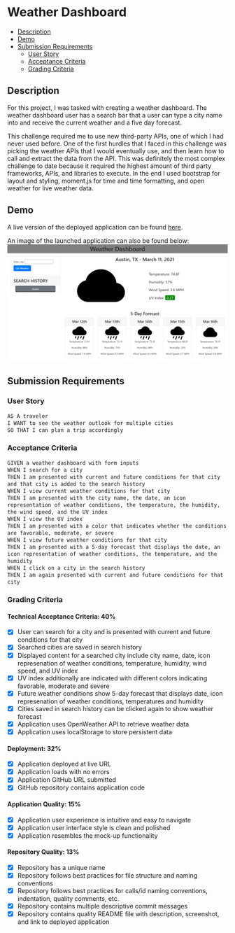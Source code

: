 # Weather Dashboard <!-- omit in toc -->
- [Description](#description)
- [Demo](#demo)
- [Submission Requirements](#submission-requirements)
  - [User Story](#user-story)
  - [Acceptance Criteria](#acceptance-criteria)
  - [Grading Criteria](#grading-criteria)
## Description
For this project, I was tasked with creating a weather dashboard. The weather dashboard user has a search bar that a user can type a city name into and receive the current weather and a five day forecast.

This challenge required me to use new third-party APIs, one of which I had never used before. One of the first hurdles that I faced in this challenge was picking the weather APIs that I would eventually use, and then learn how to call and extract the data from the API. This was definitely the most complex challenge to date because it required the highest amount of third party frameworks, APIs, and libraries to execute. In the end I used bootstrap for layout and styling, moment.js for time and time formatting, and open weather for live weather data.
## Demo
A live version of the deployed application can be found [here](https://glendonintendo.github.io/challenge6-weather-dashboard/).

An image of the launched application can also be found below: ![Image](./assets/images/weather-dashboard-screenshot.png)
## Submission Requirements
### User Story
```
AS A traveler
I WANT to see the weather outlook for multiple cities
SO THAT I can plan a trip accordingly
```
### Acceptance Criteria
```
GIVEN a weather dashboard with form inputs
WHEN I search for a city
THEN I am presented with current and future conditions for that city and that city is added to the search history
WHEN I view current weather conditions for that city
THEN I am presented with the city name, the date, an icon representation of weather conditions, the temperature, the humidity, the wind speed, and the UV index
WHEN I view the UV index
THEN I am presented with a color that indicates whether the conditions are favorable, moderate, or severe
WHEN I view future weather conditions for that city
THEN I am presented with a 5-day forecast that displays the date, an icon representation of weather conditions, the temperature, and the humidity
WHEN I click on a city in the search history
THEN I am again presented with current and future conditions for that city
```
### Grading Criteria
#### Technical Acceptance Criteria: 40% <!-- omit in toc -->
- [x] User can search for a city and is presented with current and future conditions for that city
- [x] Searched cities are saved in search history
- [x] Displayed content for a searched city include city name, date, icon represenation of weather conditions, temperature, humidity, wind speed, and UV index
- [x] UV index additionally are indicated with different colors indicating favorable, moderate and severe
- [x] Future weather conditions show 5-day forecast that displays date, icon represenation of weather conditions, temperatures and humidity
- [x] Cities saved in search history can be clicked again to show weather forecast
- [x] Application uses OpenWeather API to retrieve weather data
- [x] Application uses localStorage to store persistent data
#### Deployment: 32% <!-- omit in toc -->
- [x] Application deployed at live URL
- [x] Application loads with no errors
- [x] Application GitHub URL submitted
- [x] GitHub repository contains application code
#### Application Quality: 15% <!-- omit in toc -->
- [x] Application user experience is intuitive and easy to navigate
- [x] Application user interface style is clean and polished
- [x] Application resembles the mock-up functionality
#### Repository Quality: 13% <!-- omit in toc -->
- [x] Repository has a unique name
- [x] Repository follows best practices for file structure and naming conventions
- [x] Repository follows best practices for calls/id naming conventions, indentation, quality comments, etc.
- [x] Repository contains multiple descriptive commit messages
- [x] Repository contains quality README file with description, screenshot, and link to deployed application
